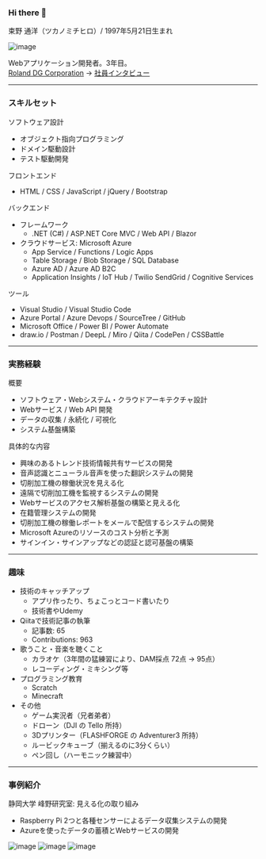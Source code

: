 ### Hi there 👋

束野 通洋（ツカノミチヒロ）/ 1997年5月21日生まれ

![image](https://user-images.githubusercontent.com/118739676/209766026-cb5bc9ac-c7a9-4b65-995f-f7218a52831b.png)


Webアプリケーション開発者。3年目。<br>
[Roland DG Corporation](https://www.rolanddg.com/) → [社員インタビュー](https://www.rolanddg.com/ja/recruit/person/interview/new-graduate-01/)

---
### スキルセット
ソフトウェア設計
- オブジェクト指向プログラミング
- ドメイン駆動設計
- テスト駆動開発

フロントエンド
- HTML / CSS / JavaScript / jQuery / Bootstrap

バックエンド
- フレームワーク
  - .NET (C#) / ASP.NET Core MVC / Web API / Blazor
- クラウドサービス: Microsoft Azure
  - App Service / Functions / Logic Apps
  - Table Storage / Blob Storage / SQL Database
  - Azure AD / Azure AD B2C
  - Application Insights / IoT Hub / Twilio SendGrid / Cognitive Services

ツール
- Visual Studio / Visual Studio Code
- Azure Portal / Azure Devops / SourceTree / GitHub
- Microsoft Office / Power BI / Power Automate
- draw.io / Postman / DeepL / Miro / Qiita / CodePen / CSSBattle

---
### 実務経験
概要
- ソフトウェア・Webシステム・クラウドアーキテクチャ設計
- Webサービス / Web API 開発
- データの収集 / 永続化 / 可視化
- システム基盤構築

具体的な内容
- 興味のあるトレンド技術情報共有サービスの開発
- 音声認識とニューラル音声を使った翻訳システムの開発
- 切削加工機の稼働状況を見える化
- 遠隔で切削加工機を監視するシステムの開発
- Webサービスのアクセス解析基盤の構築と見える化
- 在籍管理システムの開発
- 切削加工機の稼働レポートをメールで配信するシステムの開発
- Microsoft Azureのリソースのコスト分析と予測
- サインイン・サインアップなどの認証と認可基盤の構築
---
### 趣味
- 技術のキャッチアップ
  - アプリ作ったり、ちょこっとコード書いたり
  - 技術書やUdemy
- Qiitaで技術記事の執筆
  - 記事数: 65
  - Contributions: 963
- 歌うこと・音楽を聴くこと
  - カラオケ（3年間の猛練習により、DAM採点 72点 → 95点）
  - レコーディング・ミキシング等
- プログラミング教育
  - Scratch
  - Minecraft
- その他
  - ゲーム実況者（兄者弟者）
  - ドローン（DJI の Tello 所持）
  - 3Dプリンター（FLASHFORGE の Adventurer3 所持）
  - ルービックキューブ（揃えるのに3分くらい）
  - ペン回し（ハーモニック練習中）

---
### 事例紹介
静岡大学 峰野研究室: 見える化の取り組み
- Raspberry Pi 2つと各種センサーによるデータ収集システムの開発
- Azureを使ったデータの蓄積とWebサービスの開発

![image](https://user-images.githubusercontent.com/118739676/209767510-5ce1cd40-e97e-4179-a9da-83f9c0bbf18a.png)
![image](https://user-images.githubusercontent.com/118739676/209763880-53172529-744f-4cc1-9527-c52765c87567.png)
![image](https://user-images.githubusercontent.com/118739676/209763566-e4e69732-6ad1-4a11-b4cd-8e3652b53907.png)



<!--
**Michihiro-Tsukano/Michihiro-Tsukano** is a ✨ _special_ ✨ repository because its `README.md` (this file) appears on your GitHub profile.

Here are some ideas to get you started:

- 🔭 I’m currently working on ...
- 🌱 I’m currently learning ...
- 👯 I’m looking to collaborate on ...
- 🤔 I’m looking for help with ...
- 💬 Ask me about ...
- 📫 How to reach me: ...
- 😄 Pronouns: ...
- ⚡ Fun fact: ...
-->
